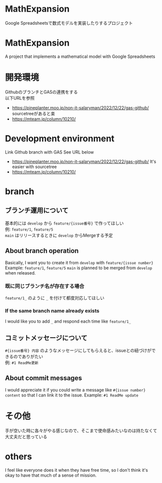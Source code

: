 # MathExpansion
Google Spreadsheetsで数式モデルを実装したりするプロジェクト  
# MathExpansion
A project that implements a mathematical model with Google Spreadsheets

  
# 開発環境
GithubのブランチとGASの連携をする  
以下URLを参照  
- https://pineplanter.moo.jp/non-it-salaryman/2022/12/22/gas-github/
sourcetreeがあると楽
- https://mteam.jp/column/10210/
# Development environment
Link Github branch with GAS
See URL below
- https://pineplanter.moo.jp/non-it-salaryman/2022/12/22/gas-github/
It's easier with sourcetree
- https://mteam.jp/column/10210/

  
# branch
## ブランチ運用について
基本的には `develop` から `feature/{issue番号}` で作ってほしい  
例: `feature/1`, `feature/5`  
`main` はリリースするときに `develop` からMergeする予定 
## About branch operation
Basically, I want you to create it from `develop` with `feature/{issue number}`
Example: `feature/1`, `feature/5`
`main` is planned to be merged from `develop` when released.
 
  
### 既に同じブランチ名が存在する場合
`feature/1_` のように `_` を付けて都度対応してほしい 
### If the same branch name already exists
I would like you to add `_` and respond each time like `feature/1_`
 
  
## コミットメッセージについて
`#{issue番号} 内容` のようなメッセージにしてもらえると、issueとの紐づけができるのでありがたい  
例: `#1 ReadMe更新`  
## About commit messages
I would appreciate it if you could write a message like `#{issue number} content` so that I can link it to the issue.
Example: `#1 ReadMe update`

  
# その他
手が空いた時に各々がやる感じなので、そこまで使命感みたいなのは持たなくて大丈夫だと思っている  
# others
I feel like everyone does it when they have free time, so I don't think it's okay to have that much of a sense of mission.